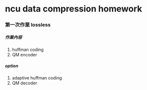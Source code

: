 # ncu data compression homework

### 第一次作業 lossless 

##### 作業內容
1. huffman coding
2. QM encoder

##### option
1. adaptive huffman coding
2. QM decoder
